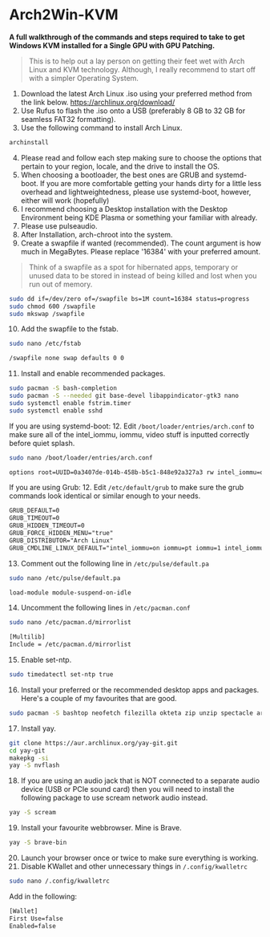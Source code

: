 # Arch2Win-KVM

**A full walkthrough of the commands and steps required to take to get Windows KVM installed for a Single GPU with GPU Patching.**
> This is to help out a lay person on getting their feet wet with Arch Linux and KVM technology. Although, I really recommend to start off with a simpler Operating System.

1. Download the latest Arch Linux .iso using your preferred method from the link below.
    https://archlinux.org/download/
2. Use Rufus to flash the .iso onto a USB (preferably 8 GB to 32 GB for seamless FAT32 formatting).
3. Use the following command to install Arch Linux.

```bash
archinstall
```

4. Please read and follow each step making sure to choose the options that pertain to your region, locale, and the drive to install the OS.
5. When choosing a bootloader, the best ones are GRUB and systemd-boot. If you are more comfortable getting your hands dirty for a little less overhead and lightweightedness, please use systemd-boot, however, either will work (hopefully)
6. I recommend choosing a Desktop installation with the Desktop Environment being KDE Plasma or something your familiar with already.
7. Please use pulseaudio.
8. After Installation, arch-chroot into the system.
9. Create a swapfile if wanted (recommended). The count argument is how much in MegaBytes. Please replace '16384' with your preferred amount.
> Think of a swapfile as a spot for hibernated apps, temporary or unused data to be stored in instead of being killed and lost when you run out of memory.

```bash
sudo dd if=/dev/zero of=/swapfile bs=1M count=16384 status=progress
sudo chmod 600 /swapfile
sudo mkswap /swapfile
```
10. Add the swapfile to the fstab.

```bash
sudo nano /etc/fstab
```
```txt
/swapfile none swap defaults 0 0
```

11. Install and enable recommended packages.
```bash
sudo pacman -S bash-completion
sudo pacman -S --needed git base-devel libappindicator-gtk3 nano
sudo systemctl enable fstrim.timer
sudo systemctl enable sshd
```

If you are using systemd-boot:
12. Edit `/boot/loader/entries/arch.conf` to make sure all of the intel_iommu, iommu, video stuff is inputted correctly before quiet splash.
```bash
sudo nano /boot/loader/entries/arch.conf
```
```txt
options root=UUID=0a3407de-014b-458b-b5c1-848e92a327a3 rw intel_iommu=on iommu=pt iommu=1 intel_iommu=igfx_off video=efifb:off quiet splash
```

If you are using Grub:
12. Edit `/etc/default/grub` to make sure the grub commands look identical or similar enough to your needs.
```txt
GRUB_DEFAULT=0
GRUB_TIMEOUT=0
GRUB_HIDDEN_TIMEOUT=0
GRUB_FORCE_HIDDEN_MENU="true"
GRUB_DISTRIBUTOR="Arch Linux"
GRUB_CMDLINE_LINUX_DEFAULT="intel_iommu=on iommu=pt iommu=1 intel_iommu=igfx_off video=efifb:off quiet splash"
```

13. Comment out the following line in `/etc/pulse/default.pa`
```bash
sudo nano /etc/pulse/default.pa
```
```txt
load-module module-suspend-on-idle
```

14. Uncomment the following lines in `/etc/pacman.conf`
```bash
sudo nano /etc/pacman.d/mirrorlist
```
```txt
[Multilib]
Include = /etc/pacman.d/mirrorlist
```

15. Enable set-ntp.
```bash
sudo timedatectl set-ntp true
```

16. Install your preferred or the recommended desktop apps and packages. Here's a couple of my favourites that are good.
```bash
sudo pacman -S bashtop neofetch filezilla okteta zip unzip spectacle ark ntfs-3g qbittorrent kalgebra discord steam celluloid
```

17. Install yay.
```bash
git clone https://aur.archlinux.org/yay-git.git
cd yay-git
makepkg -si
yay -S nvflash
```

18. If you are using an audio jack that is NOT connected to a separate audio device (USB or PCIe sound card) then you will need to install the following package to use scream network audio instead.
```bash
yay -S scream
```

19. Install your favourite webbrowser. Mine is Brave.
```bash
yay -S brave-bin
```

20. Launch your browser once or twice to make sure everything is working.
21. Disable KWallet and other unnecessary things in `/.config/kwalletrc`
```bash
sudo nano /.config/kwalletrc
```
Add in the following:
```txt
[Wallet]
First Use=false
Enabled=false
```
